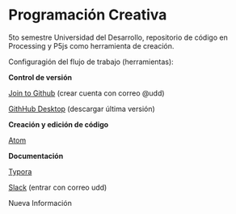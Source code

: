 # Programación Creativa
5to semestre Universidad del Desarrollo, repositorio de código en Processing y P5js como herramienta de creación.

Configuragión del flujo de trabajo (herramientas):

**Control de versión**

[Join to Github](https://github.com/join) (crear cuenta con correo @udd)

[GithHub Desktop](https://desktop.github.com/) (descargar última versión)

**Creación y edición de código**

[Atom](https://atom.io/)

**Documentación**

[Typora](https://typora.io/)

[Slack](https://join.slack.com/t/pcudd18/shared_invite/enQtMzI1NzQ2OTI2OTQ5LTA4NzkxMmE2NDYyMDhkOWI2ZjEwMTUxNDk0ODE0OTE2NzAyODhkMTRmYjYxM2U5ODg1YWRlOGE1YzAwZDU1ZDg) (entrar con correo udd)  

Nueva Información
